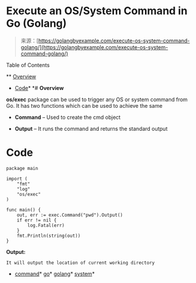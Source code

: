 <!--yml
category: 未分类
date: 2024-10-13 06:17:06
-->

# Execute an OS/System Command in Go (Golang)

> 来源：[https://golangbyexample.com/execute-os-system-command-golang/](https://golangbyexample.com/execute-os-system-command-golang/)

Table of Contents

 **   [Overview](#Overview "Overview")
*   [Code](#Code "Code")*  *# **Overview**

**os/exec** package can be used to trigger any OS or system command from Go. It has two functions which can be used to achieve the same

*   **Command** – Used to create the cmd object

*   **Output** – It runs the command and returns the standard output

# **Code**

```
package main

import (
    "fmt"
    "log"
    "os/exec"
)

func main() {
    out, err := exec.Command("pwd").Output()
    if err != nil {
        log.Fatal(err)
    }
    fmt.Println(string(out))
}
```

**Output:**

```
It will output the location of current working directory
```

*   [command](https://golangbyexample.com/tag/command/)*   [go](https://golangbyexample.com/tag/go/)*   [golang](https://golangbyexample.com/tag/golang/)*   [system](https://golangbyexample.com/tag/system/)*